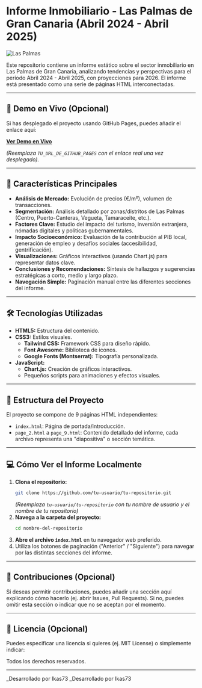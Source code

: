 # Informe Inmobiliario - Las Palmas de Gran Canaria (Abril 2024 - Abril 2025)

![Las Palmas](https://upload.wikimedia.org/wikipedia/commons/2/27/Las_Palmas_D81_5983_%2832295016606%29.jpg) <!-- Puedes cambiar esta imagen si quieres -->

Este repositorio contiene un informe estático sobre el sector inmobiliario en Las Palmas de Gran Canaria, analizando tendencias y perspectivas para el período Abril 2024 - Abril 2025, con proyecciones para 2026. El informe está presentado como una serie de páginas HTML interconectadas.

---

## 🚀 Demo en Vivo (Opcional)

Si has desplegado el proyecto usando GitHub Pages, puedes añadir el enlace aquí:

**[Ver Demo en Vivo](TU_URL_DE_GITHUB_PAGES)**

_(Reemplaza `TU_URL_DE_GITHUB_PAGES` con el enlace real una vez desplegado)._

---

## 🌟 Características Principales

- **Análisis de Mercado:** Evolución de precios (€/m²), volumen de transacciones.
- **Segmentación:** Análisis detallado por zonas/distritos de Las Palmas (Centro, Puerto-Canteras, Vegueta, Tamaraceite, etc.).
- **Factores Clave:** Estudio del impacto del turismo, inversión extranjera, nómadas digitales y políticas gubernamentales.
- **Impacto Socioeconómico:** Evaluación de la contribución al PIB local, generación de empleo y desafíos sociales (accesibilidad, gentrificación).
- **Visualizaciones:** Gráficos interactivos (usando Chart.js) para representar datos clave.
- **Conclusiones y Recomendaciones:** Síntesis de hallazgos y sugerencias estratégicas a corto, medio y largo plazo.
- **Navegación Simple:** Paginación manual entre las diferentes secciones del informe.

---

## 🛠️ Tecnologías Utilizadas

- **HTML5:** Estructura del contenido.
- **CSS3:** Estilos visuales.
  - **Tailwind CSS:** Framework CSS para diseño rápido.
  - **Font Awesome:** Biblioteca de iconos.
  - **Google Fonts (Montserrat):** Tipografía personalizada.
- **JavaScript:**
  - **Chart.js:** Creación de gráficos interactivos.
  - Pequeños scripts para animaciones y efectos visuales.

---

## 📂 Estructura del Proyecto

El proyecto se compone de 9 páginas HTML independientes:

- `index.html`: Página de portada/introducción.
- `page_2.html` a `page_9.html`: Contenido detallado del informe, cada archivo representa una "diapositiva" o sección temática.

---

## 💻 Cómo Ver el Informe Localmente

1.  **Clona el repositorio:**
    ```bash
    git clone https://github.com/tu-usuario/tu-repositorio.git
    ```
    _(Reemplaza `tu-usuario/tu-repositorio` con tu nombre de usuario y el nombre de tu repositorio)_
2.  **Navega a la carpeta del proyecto:**
    ```bash
    cd nombre-del-repositorio
    ```
3.  **Abre el archivo `index.html`** en tu navegador web preferido.
4.  Utiliza los botones de paginación ("Anterior" / "Siguiente") para navegar por las distintas secciones del informe.

---

## 🤝 Contribuciones (Opcional)

Si deseas permitir contribuciones, puedes añadir una sección aquí explicando cómo hacerlo (ej. abrir Issues, Pull Requests). Si no, puedes omitir esta sección o indicar que no se aceptan por el momento.

---

## 📄 Licencia (Opcional)

Puedes especificar una licencia si quieres (ej. MIT License) o simplemente indicar:

Todos los derechos reservados.

---

\_Desarrollado por Ikas73
\_Desarrollado por Ikas73
